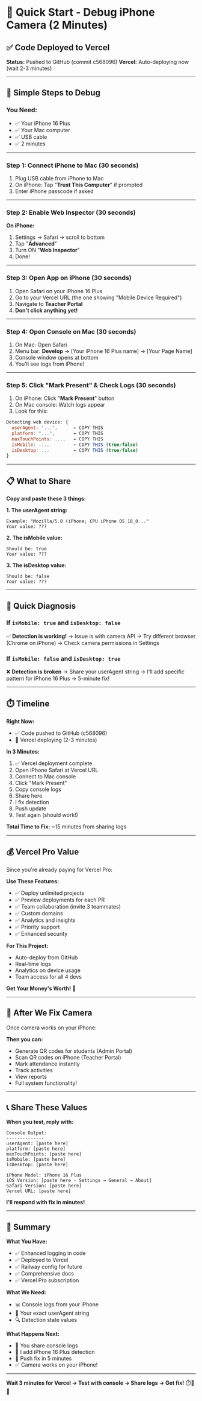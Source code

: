 # 📱 Quick Start - Debug iPhone Camera (2 Minutes)

## ✅ Code Deployed to Vercel

**Status:** Pushed to GitHub (commit c568096)
**Vercel:** Auto-deploying now (wait 2-3 minutes)

---

## 🎯 Simple Steps to Debug

### You Need:
- ✅ Your iPhone 16 Plus
- ✅ Your Mac computer
- ✅ USB cable
- ✅ 2 minutes

---

### Step 1: Connect iPhone to Mac (30 seconds)

1. Plug USB cable from iPhone to Mac
2. On iPhone: Tap "**Trust This Computer**" if prompted
3. Enter iPhone passcode if asked

---

### Step 2: Enable Web Inspector (30 seconds)

**On iPhone:**
1. Settings → Safari → scroll to bottom
2. Tap "**Advanced**"
3. Turn ON "**Web Inspector**"
4. Done!

---

### Step 3: Open App on iPhone (30 seconds)

1. Open Safari on your iPhone 16 Plus
2. Go to your Vercel URL (the one showing "Mobile Device Required")
3. Navigate to **Teacher Portal**
4. **Don't click anything yet!**

---

### Step 4: Open Console on Mac (30 seconds)

1. On Mac: Open Safari
2. Menu bar: **Develop** → [Your iPhone 16 Plus name] → [Your Page Name]
3. Console window opens at bottom
4. You'll see logs from iPhone!

---

### Step 5: Click "Mark Present" & Check Logs (30 seconds)

1. On iPhone: Click "**Mark Present**" button
2. On Mac console: Watch logs appear
3. Look for this:

```javascript
Detecting web device: {
  userAgent: "...",      ← COPY THIS
  platform: "...",       ← COPY THIS
  maxTouchPoints: ...,   ← COPY THIS
  isMobile: ...,         ← COPY THIS (true/false)
  isDesktop: ...         ← COPY THIS (true/false)
}
```

---

## 📋 What to Share

**Copy and paste these 3 things:**

**1. The userAgent string:**
```
Example: "Mozilla/5.0 (iPhone; CPU iPhone OS 18_0..."
Your value: ???
```

**2. The isMobile value:**
```
Should be: true
Your value: ???
```

**3. The isDesktop value:**
```
Should be: false
Your value: ???
```

---

## 🎯 Quick Diagnosis

### If `isMobile: true` and `isDesktop: false`
✅ **Detection is working!**
→ Issue is with camera API
→ Try different browser (Chrome on iPhone)
→ Check camera permissions in Settings

### If `isMobile: false` and `isDesktop: true`
❌ **Detection is broken**
→ Share your userAgent string
→ I'll add specific pattern for iPhone 16 Plus
→ 5-minute fix!

---

## ⏱️ Timeline

**Right Now:**
- ✅ Code pushed to GitHub (c568096)
- 🔄 Vercel deploying (2-3 minutes)

**In 3 Minutes:**
1. ✅ Vercel deployment complete
2. Open iPhone Safari at Vercel URL
3. Connect to Mac console
4. Click "Mark Present"
5. Copy console logs
6. Share here
7. I fix detection
8. Push update
9. Test again (should work!)

**Total Time to Fix:** ~15 minutes from sharing logs

---

## 💰 Vercel Pro Value

Since you're already paying for Vercel Pro:

**Use These Features:**
- ✅ Deploy unlimited projects
- ✅ Preview deployments for each PR
- ✅ Team collaboration (invite 3 teammates)
- ✅ Custom domains
- ✅ Analytics and insights
- ✅ Priority support
- ✅ Enhanced security

**For This Project:**
- Auto-deploy from GitHub
- Real-time logs
- Analytics on device usage
- Team access for all 4 devs

**Get Your Money's Worth!** 💪

---

## 🚀 After We Fix Camera

Once camera works on your iPhone:

**Then you can:**
- Generate QR codes for students (Admin Portal)
- Scan QR codes on iPhone (Teacher Portal)
- Mark attendance instantly
- Track activities
- View reports
- Full system functionality!

---

## 📞 Share These Values

**When you test, reply with:**

```
Console Output:
--------------
userAgent: [paste here]
platform: [paste here]
maxTouchPoints: [paste here]
isMobile: [paste here]
isDesktop: [paste here]

iPhone Model: iPhone 16 Plus
iOS Version: [paste here - Settings → General → About]
Safari Version: [paste here]
Vercel URL: [paste here]
```

**I'll respond with fix in minutes!**

---

## 🎯 Summary

**What You Have:**
- ✅ Enhanced logging in code
- ✅ Deployed to Vercel
- ✅ Railway config for future
- ✅ Comprehensive docs
- ✅ Vercel Pro subscription

**What We Need:**
- 📊 Console logs from your iPhone
- 📱 Your exact userAgent string
- 🔍 Detection state values

**What Happens Next:**
- 📨 You share console logs
- 🔧 I add iPhone 16 Plus detection
- 🚀 Push fix in 5 minutes
- ✅ Camera works on your iPhone!

---

**Wait 3 minutes for Vercel → Test with console → Share logs → Get fix!** ⏱️📱🔧

